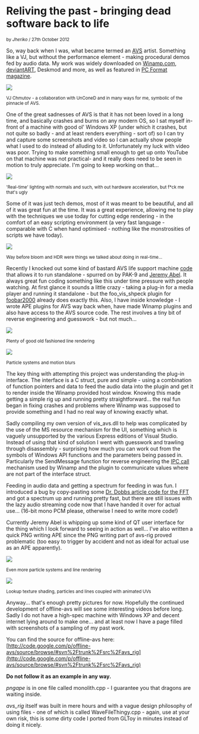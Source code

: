 # Reliving the past - bringing dead software back to life

<sub>by _Jheriko_ / 27th October 2012</sub>

So, way back when I was, what became termed an
[AVS](http://en.wikipedia.org/wiki/Advanced_Visualization_Studio) artist. Something like
a VJ, but without the performance element - making procedural demos fed by audio data.
My work was widely downloaded on [Winamp.com](http://winamp.com/),
[deviantART](http://www.deviantart.com/), Deskmod and more, as well as featured in [PC
Format magazine](http://pcformat.techradar.com/).

![](vj_chmutov.PNG)

<sup>VJ Chmutov - a collaboration with UnConeD and in many ways for me, symbolic of the
pinnacle of AVS.</sup>

One of the great sadnesses of AVS is that it has not been loved in a long time, and
basically crashes and burns on any modern OS, so I sat myself in-front of a machine with
good ol' Windows XP (under which it crashes, but not quite so badly - and at least
renders everything - sort of) so I can try and capture some screenshots and video so I
can actually show people what I used to do instead of alluding to it. Unfortunately my
luck with video was poor. Trying to make something small enough to get up onto YouTube
on that machine was not practical- and it really does need to be seen in motion to truly
appreciate. I'm going to keep working on that...

![](bump3d.PNG)

<sup>'Real-time' lighting with normals and such, with out hardware acceleration, but
f\*ck me that's ugly</sup>

Some of it was just tech demos, most of it was meant to be beautiful, and all of it was
great fun at the time. It was a great experience, allowing me to play with the
techniques we use today for cutting edge rendering - in the comfort of an easy scripting
environment (a very fast language - comparable with C when hand optimised - nothing like
the monstrosities of scripts we have today).

![](glowy.PNG)

<sup>Way before bloom and HDR were things we talked about doing in real-time...</sup>


Recently I knocked out some kind of bastard AVS life support machine
[code](http://jheriko-rtw.blogspot.com/2012/10/resurrecting-avs.html) that allows it to
run standalone - spurred on by PAK-9 and [Jeremy Abel](http://jeremyabel.com/). It
always great fun coding something like this under time pressure with people watching. At
first glance it sounds a little crazy - taking a plug-in for a media player and running
it standalone - but the foo_vis_shpeck plugin for [foobar2000](http://foo_vis_shpeck/)
already does exactly this. Also, I have inside knowledge - I wrote APE plugins for AVS
way back when, have made Winamp plugins and also have access to the AVS source code. The
rest involves a tiny bit of reverse engineering and guesswork - but not much...

![](mc.png)

<sup>Plenty of good old fashioned line rendering</sup>


![](mwx.PNG)

<sup>Particle systems and motion blurs</sup>

The key thing with attempting this project was understanding the plug-in interface. The
interface is a C struct, pure and simple - using a combination of function pointers and
data to feed the audio data into the plugin and get it to render inside the Winamp
provided host window. Knowing this made getting a simple rig up and running pretty
straightforward... the real fun began in fixing crashes and problems where Winamp was
supposed to provide something and I had no real way of knowing exactly what.

Sadly compiling my own version of vis_avs.dll to help was complicated by the use of the
MS resource mechanism for the UI, something which is vaguely unsupported by the various
Express editions of Visual Studio. Instead of using that kind of solution I went with
guesswork and trawling through disassembly - surprising how much you can work out from
the symbols of Windows API functions and the parameters being passed in. Particularly
the SendMessage function for reverse engineering the [IPC
call](http://en.wikipedia.org/wiki/Inter-process_communication) mechanism used by Winamp
and the plugin to communicate values where are not part of the interface struct.

Feeding in audio data and getting a spectrum for feeding in was fun. I introduced a bug
by copy-pasting some [Dr. Dobbs article code for the
FFT](http://www.drdobbs.com/cpp/a-simple-and-efficient-fft-implementatio/199500857) and
got a spectrum up and running pretty fast, but there are still issues with the lazy
audio streaming code now that I have handed it over for actual use... (16-bit mono PCM
please, otherwise I need to write more code!)

Currently Jeremy Abel is whipping up some kind of QT user interface for the thing which
I look forward to seeing in action as well... I've also written a quick PNG writing APE
since the PNG writing part of avs-rig proved problematic (too easy to trigger by
accident and not as ideal for actual use as an APE apparently).

![](power.PNG)

<sup>Even more particle systems and line rendering</sup>


![](sv.PNG)

<sup>Lookup texture shading, particles and lines coupled with animated UVs</sup>

Anyway... that's enough pretty pictures for now. Hopefully the continued development of
offline-avs will see some interesting videos before long. Sadly I do not have a
high-spec machine with Windows XP and decent internet lying around to make one...  and
at least now I have a page filled with screenshots of a sampling of my past work.

You can find the source for offline-avs here:
[http://code.google.com/p/offline-avs/source/browse/#svn%2Ftrunk%2Fsrc%2Favs_rig](http://code.google.com/p/offline-avs/source/browse/#svn%2Ftrunk%2Fsrc%2Favs_rig)

**Do not follow it as an example in any way.**

_pngape_ is in one file called monolith.cpp - I guarantee you that dragons are waiting
inside.

_avs_rig_ itself was built in mere hours and with a vague design philosophy of using
files - one of which is called WaveFileThingy.cpp - again, use at your own risk, this is
some dirty code I ported from GLToy in minutes instead of doing it nicely.
